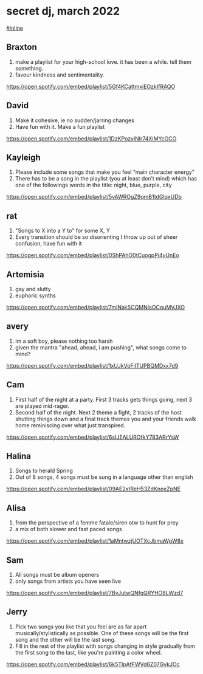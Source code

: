 # secret dj, march 2022

[#inline](./inline-playlist.md)

## Braxton

1. make a playlist for your high-school love. it has been a while. tell them something.
2. favour kindness and sentimentality.

https://open.spotify.com/embed/playlist/5Gf4KCattmxiEOzkIfRAQO

## David

1. Make it cohesive, ie no sudden/jarring changes
2. Have fun with it. Make a fun playlist

https://open.spotify.com/embed/playlist/1DzKPozyiNIr74XiMYcGCO

## Kayleigh

1. Please include some songs that make you feel “main character energy”
2. There has to be a song in the playlist (you at least don’t mind) which has one of the followings words in the title: night, blue, purple, city

https://open.spotify.com/embed/playlist/5vAWROgZ9qmB1tdGlqxUDb

## rat

1. "Songs to X into a Y to" for some X, Y
2. Every transition should be so disorienting I throw up out of sheer confusion, have fun with it

https://open.spotify.com/embed/playlist/0ShPAhO0tCuogpPi4yUnEo

## Artemisia

1. gay and slutty
2. euphoric synths

https://open.spotify.com/embed/playlist/7miNakSCQMNlaOCquMVJXO

## avery

1. im a soft boy, please nothing too harsh
2. given the mantra "ahead, ahead, i am pushing", what songs come to mind?

https://open.spotify.com/embed/playlist/1xUJkVoFilTUPBQMDxx7d9

## Cam

1. First half of the night at a party. First 3 tracks gets things going, next 3 are played mid-rager.
2. Second half of the night. Next 2 theme a fight, 2 tracks of the host shutting things down and a final track themes you and your friends walk home reminiscing over what just transpired.

https://open.spotify.com/embed/playlist/6sIJEALUROfkY783ARrYsW

## Halina

1. Songs to herald Spring
2. Out of 8 songs, 4 songs must be sung in a language other than english

https://open.spotify.com/embed/playlist/09AE2xtReH53ZdKneeZpNE

## Alisa

1. from the perspective of a femme fatale/siren otw to hunt for prey
2. a mix of both slower and fast paced songs

https://open.spotify.com/embed/playlist/1aMntwzjUOTXcJbmaWgW8x

## Sam

1. All songs must be album openers
2. only songs from artists you have seen live

https://open.spotify.com/embed/playlist/7BvJutwQNfgQRYHO8LWzd7

## Jerry

1. Pick two songs you like that you feel are as far apart musically/stylistically as possible. One of these songs will be the first song and the other will be the last song.
2. Fill in the rest of the playlist with songs changing in style gradually from the first song to the last, like you're painting a color wheel.

https://open.spotify.com/embed/playlist/6k5TIpAfFWVd6Z07GvkJOc

